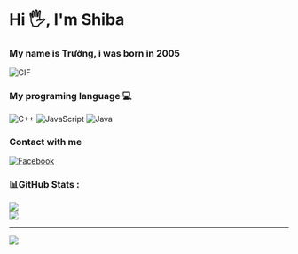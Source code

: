 
# Hi 🖐, I'm Shiba

### My name is Trường, i was born in 2005

![GIF](https://i.ibb.co/WkVwQ0b/Melodic-Obedient-Greathornedowl.webp)

### My programing language 💻
![C++](https://img.shields.io/badge/c++-%2300599C.svg?style=for-the-badge&logo=c%2B%2B&logoColor=white) ![JavaScript](https://img.shields.io/badge/javascript-%23323330.svg?style=for-the-badge&logo=javascript&logoColor=%23F7DF1E) ![Java](https://img.shields.io/badge/java-%23ED8B00.svg?style=for-the-badge&logo=java&logoColor=white)

### Contact with me 
[![Facebook](https://img.shields.io/badge/Facebook-%231877F2.svg?logo=Facebook&logoColor=white)](https://facebook.com/https://www.facebook.com/profile.php?id=100042009152032) 

### 📊GitHub Stats :
![](https://github-readme-stats.vercel.app/api?username=truong9c2208&theme=synthwave&hide_border=false&include_all_commits=false&count_private=false)<br/>
![](https://github-readme-streak-stats.herokuapp.com/?user=truong9c2208&theme=synthwave&hide_border=false)<br/>

---
[![](https://visitcount.itsvg.in/api?id=truong9c2208&icon=2&color=1)](https://visitcount.itsvg.in)
